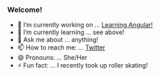 ### Welcome!



- 🔭 I’m currently working on ... [Learning Angular!](https://www.udemy.com/course/the-complete-guide-to-angular-2/learn/lecture/13914134?start=0#overview)
- 🌱 I’m currently learning ... see above!
- 💬 Ask me about ... anything!
- 📫 How to reach me: ... [Twitter](https://twitter.com/tasha_webdev)
- 😄 Pronouns: ... She/Her
- ⚡ Fun fact: ... I recently took up roller skating! 
